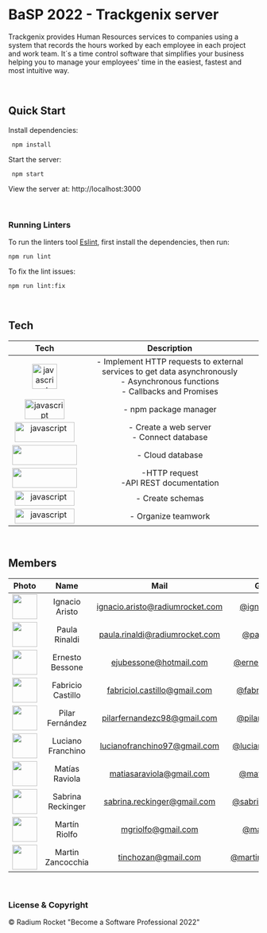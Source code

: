 # BaSP 2022 - Trackgenix server

Trackgenix provides Human Resources services to companies using ​​a system that records the hours worked by each employee in each project and work team. It´s a time control software that simplifies your business helping you to manage your employees' time in the easiest, fastest and most intuitive way.

<br>

## Quick Start

Install dependencies:

```console
 npm install
```

Start the server:

```console
 npm start
```

 View the server at: http://localhost:3000

<br>

 ### Running Linters

To run the linters tool [Eslint](https://eslint.org/), first install the dependencies, then run:

```console
npm run lint
```

To fix the lint issues:

```console
npm run lint:fix
```

<br>

## Tech

|Tech | Description  |
| :-----: | :-----: | 
|<img src="https://upload.wikimedia.org/wikipedia/commons/thumb/9/99/Unofficial_JavaScript_logo_2.svg/480px-Unofficial_JavaScript_logo_2.svg.png" alt="javascript" width="50" height="50"/>|- Implement HTTP requests to external services to get data asynchronously<br> - Asynchronous functions<br>- Callbacks and Promises|
|<img src="https://upload.wikimedia.org/wikipedia/commons/thumb/d/db/Npm-logo.svg/540px-Npm-logo.svg.png" alt="javascript" width="80" height="40"/>|- npm package manager|
|<img src="https://upload.wikimedia.org/wikipedia/commons/6/64/Expressjs.png" alt="javascript" width="120" height="40"/>|- Create a web server<br> - Connect database|
|<img src="https://upload.wikimedia.org/wikipedia/commons/thumb/9/93/MongoDB_Logo.svg/2560px-MongoDB_Logo.svg.png" width="130" height="40"/>|- Cloud database|
|<img src="https://cdn.shopify.com/s/files/1/0057/5668/2355/files/Postman-logo-orange-2021_1155x.png?v=1637252529" width="130" height="40"/>|-HTTP request<br> -API REST documentation|
|<img src="https://3987944058-files.gitbook.io/~/files/v0/b/gitbook-legacy-files/o/assets%2F-Lgyno4NC7rhy49BAEjN%2F-Lh2uMF0SeRmgQ9ESrbj%2F-Lh3BNps2alvubBYGzN1%2FScreen%20Shot%202019-06-10%20at%208.40.12%20PM.png?alt=media&token=b33b7f94-657f-4c88-b55c-8cbb586dfdea" alt="javascript" width="120" height="30"/>|- Create schemas|
|<img src="https://upload.wikimedia.org/wikipedia/commons/thumb/7/7a/Trello-logo-blue.svg/2560px-Trello-logo-blue.svg.png" alt="javascript" width="120" height="30"/>|- Organize teamwork|

<br>

## Members

|Photo | Name  | Mail | Github
| :-----: | :-----: | :-----: | :-----: |
<img src="https://avatars.githubusercontent.com/u/72083744?v=4" height="50" width="50">| Ignacio Aristo | ignacio.aristo@radiumrocket.com | [@ignacioaristo](https://github.com/ignacioaristo)
<img src="https://avatars.githubusercontent.com/u/98773207?v=4" height="50" width="50">| Paula Rinaldi | paula.rinaldi@radiumrocket.com | [@paularinaldi](https://github.com/paurinaldi)
<img src="https://avatars.githubusercontent.com/u/85576085?v=4" height="50" width="50">| Ernesto Bessone | ejubessone@hotmail.com | [@ernestobessone](https://github.com/Eju97)
<img src="https://avatars.githubusercontent.com/u/46402074?v=4" height="50" width="50">| Fabricio Castillo | fabriciol.castillo@gmail.com | [@fabriciocastillo](https://github.com/eyrent)
<img src="https://avatars.githubusercontent.com/u/93230656?v=4" height="50" width="50">| Pilar Fernández | pilarfernandezc98@gmail.com | [@pilarfernandez](https://github.com/PilarFernandezC)
<img src="https://avatars.githubusercontent.com/u/33467756?v=4" height="50" width="50">| Luciano Franchino | lucianofranchino97@gmail.com | [@lucianofranchino](https://github.com/LucianoFranchino)
<img src="https://avatars.githubusercontent.com/u/111073583?v=4" height="50" width="50">| Matías Raviola | matiasaraviola@gmail.com | [@matiasraviola](https://github.com/matiasraviola)
<img src="https://avatars.githubusercontent.com/u/102929836?v=4" height="50" width="50">| Sabrina Reckinger | sabrina.reckinger@gmail.com | [@sabrinareckinger](https://github.com/sabrina-reckinger)
<img src="https://avatars.githubusercontent.com/u/111108305?v=4" height="50" width="50">| Martín Riolfo | mgriolfo@gmail.com | [@martinriolfo](https://github.com/mgriolfo-g)
<img src="https://avatars.githubusercontent.com/u/106119258?v=4" height="50" width="50">| Martin Zancocchia | tinchozan@gmail.com | [@martinzancocchia](https://github.com/Martinzancocchia)

<br>

### License & Copyright

© Radium Rocket "Become a Software Professional 2022"